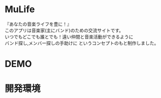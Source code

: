 # MuLife
『あなたの音楽ライフを豊に！』  
このアプリは音楽家(主にバンド)のための交流サイトです。  
いつでもどこでも誰とでも！遠い仲間と音楽活動ができるように  
バンド探し,メンバー探しの手助けに
というコンセプトのもと制作しました。
# DEMO

# 開発環境
